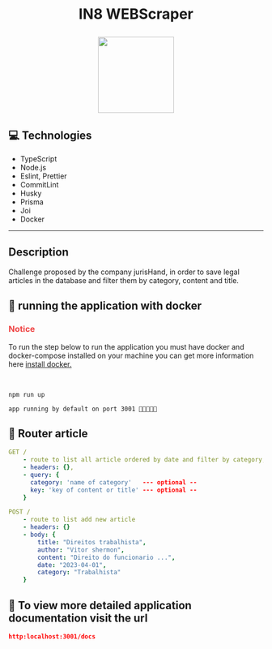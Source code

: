 # <p align = "center"> IN8 WEBScraper </p>

<p align="center">
  <img src="https://jurishand.com/_next/static/media/logo-jurishand-black.7fffda40.svg" width="150"/>
</p>

## :computer: Technologies

- TypeScript
- Node.js
- Eslint, Prettier
- CommitLint
- Husky
- Prisma
- Joi
- Docker

---

## Description

<p>
Challenge proposed by the company jurisHand, in order to save legal articles in the database and filter them by category, content and title.
</p>

## 🏁 running the application with docker

<h3 style="color:#ef4444; font-weight: bolder">Notice</h3>

<p>
  To run the step below to run the application you must have docker and docker-compose installed on your machine you can get more information here <a href="https://docs.docker.com/engine/install/">install docker.</a>
</p>
<br />

```
npm run up
```

```
app running by default on port 3001 🚀🚀🚀🚀🚀
```

## :rocket: Router article

```yml
GET /
    - route to list all article ordered by date and filter by category, content and title
    - headers: {},
    - query: {
      category: 'name of category'   --- optional --
      key: 'key of content or title' --- optional --
    }
```

```yml
POST /
    - route to list add new article
    - headers: {}
    - body: {
        title: "Direitos trabalhista",
        author: "Vitor shermon",
        content: "Direito do funcionario ...",
        date: "2023-04-01",
        category: "Trabalhista"
    }
```

## 📄 To view more detailed application documentation visit the url

```json
http:localhost:3001/docs
```

